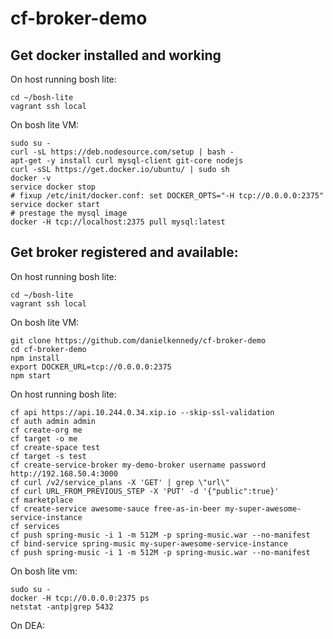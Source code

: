 cf-broker-demo
==============
## Get docker installed and working
On host running bosh lite:
```
cd ~/bosh-lite
vagrant ssh local
```

On bosh lite VM:
```
sudo su -
curl -sL https://deb.nodesource.com/setup | bash -
apt-get -y install curl mysql-client git-core nodejs
curl -sSL https://get.docker.io/ubuntu/ | sudo sh
docker -v
service docker stop
# fixup /etc/init/docker.conf: set DOCKER_OPTS="-H tcp://0.0.0.0:2375"
service docker start
# prestage the mysql image
docker -H tcp://localhost:2375 pull mysql:latest
```

## Get broker registered and available:
On host running bosh lite:
```
cd ~/bosh-lite
vagrant ssh local
```

On bosh lite VM:
```
git clone https://github.com/danielkennedy/cf-broker-demo
cd cf-broker-demo
npm install
export DOCKER_URL=tcp://0.0.0.0:2375
npm start
```

On host running bosh lite:
```
cf api https://api.10.244.0.34.xip.io --skip-ssl-validation
cf auth admin admin
cf create-org me
cf target -o me
cf create-space test
cf target -s test
cf create-service-broker my-demo-broker username password http://192.168.50.4:3000
cf curl /v2/service_plans -X 'GET' | grep \"url\"
cf curl URL_FROM_PREVIOUS_STEP -X 'PUT' -d '{"public":true}'
cf marketplace
cf create-service awesome-sauce free-as-in-beer my-super-awesome-service-instance
cf services
cf push spring-music -i 1 -m 512M -p spring-music.war --no-manifest
cf bind-service spring-music my-super-awesome-service-instance
cf push spring-music -i 1 -m 512M -p spring-music.war --no-manifest
```

On bosh lite vm:
```
sudo su -
docker -H tcp://0.0.0.0:2375 ps
netstat -antp|grep 5432
```

On DEA:
```

```
